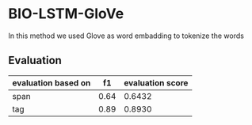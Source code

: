 # BIO-LSTM-GloVe

In this method we used Glove as word embadding to tokenize the words

## Evaluation

| evaluation based on | f1 | evaluation score |
| -- | -- | -- |
| span | 0.64 | 0.6432 |
| tag | 0.89 | 0.8930 |